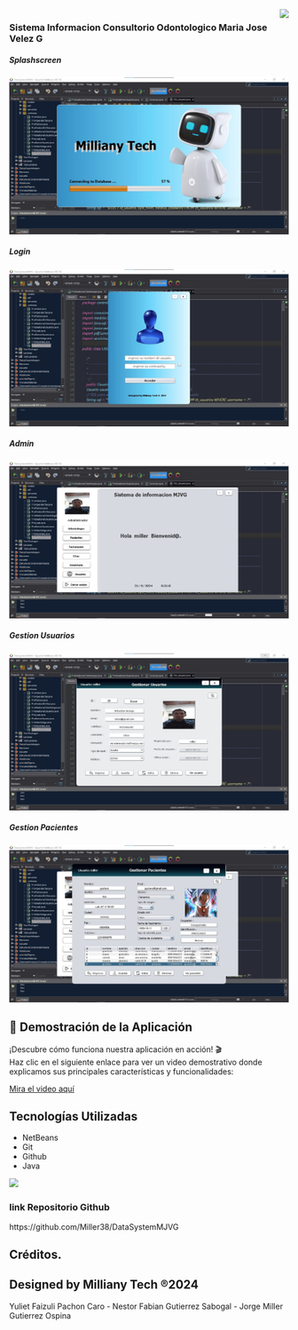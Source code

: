 
<img align="right" src="http://visitor-badge.laobi.icu/badge?page_id=Miller38.sistema-informacion-consultorio" />


<h3>Sistema Informacion Consultorio Odontologico Maria Jose Velez G</h3>

<h5>Splashscreen</h5>

![Preview 1](preview1.jpg)

<h5>Login</h5>

![Preview 2](preview2.jpg)

<h5>Admin</h5>

![Preview 3](preview3.jpg)

<h5>Gestion Usuarios</h5>

![Preview 4](preview4.jpg)

<h5>Gestion Pacientes</h5>

![Preview 5](preview5.jpg)




## 🎥 Demostración de la Aplicación

¡Descubre cómo funciona nuestra aplicación en acción! 🎬  
Haz clic en el siguiente enlace para ver un video demostrativo donde explicamos sus principales características y funcionalidades:

[Mira el video aquí](https://vimeo.com/1011675408?share=copy)

## Tecnologías Utilizadas

- NetBeans
- Git
- Github
- Java

<img src="https://skillicons.dev/icons?i=java,git,github" /> <br/>

<h3>link Repositorio Github</h3>
https://github.com/Miller38/DataSystemMJVG

## Créditos.
## Designed by Milliany Tech ®2024
Yuliet Faizuli Pachon Caro - 
Nestor Fabian Gutierrez Sabogal - 
Jorge Miller Gutierrez Ospina
